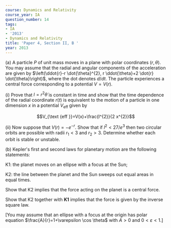 ```yaml
---
course: Dynamics and Relativity
course_year: IA
question_number: 14
tags:
- IA
- '2013'
- Dynamics and Relativity
title: 'Paper 4, Section II, B '
year: 2013
---
```




(a) A particle $P$ of unit mass moves in a plane with polar coordinates $(r, \theta)$. You may assume that the radial and angular components of the acceleration are given by $\left(\ddot{r}-r \dot{\theta}^{2}, r \ddot{\theta}+2 \dot{r} \dot{\theta}\right)$, where the dot denotes $d / d t$. The particle experiences a central force corresponding to a potential $V=V(r)$.

(i) Prove that $l=r^{2} \dot{\theta}$ is constant in time and show that the time dependence of the radial coordinate $r(t)$ is equivalent to the motion of a particle in one dimension $x$ in a potential $V_{\text {eff }}$ given by

$$V_{\text {eff }}=V(x)+\frac{l^{2}}{2 x^{2}}$$

(ii) Now suppose that $V(r)=-e^{-r}$. Show that if $l^{2}<27 / e^{3}$ then two circular orbits are possible with radii $r_{1}<3$ and $r_{2}>3$. Determine whether each orbit is stable or unstable.

(b) Kepler's first and second laws for planetary motion are the following statements:

K1: the planet moves on an ellipse with a focus at the Sun;

K2: the line between the planet and the Sun sweeps out equal areas in equal times.

Show that K2 implies that the force acting on the planet is a central force.

Show that K2 together with $\mathbf{K 1}$ implies that the force is given by the inverse square law.

[You may assume that an ellipse with a focus at the origin has polar equation $\frac{A}{r}=1+\varepsilon \cos \theta$ with $A>0$ and $0<\varepsilon<1$.]